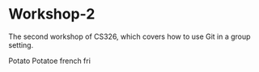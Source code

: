 # Workshop-2

The second workshop of CS326, which covers how to use Git in a group setting.

Potato
Potatoe french fri
